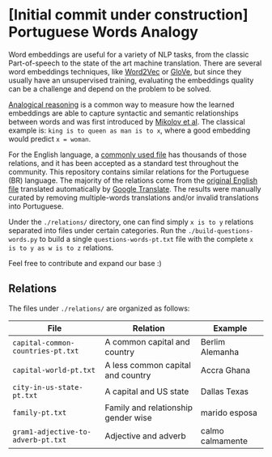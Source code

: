 # [Initial commit under construction] Portuguese Words Analogy

Word embeddings are useful for a variety of NLP tasks, from the classic Part-of-speech to the state of the art machine translation. There are several word embeddings techniques, like [Word2Vec](https://papers.nips.cc/paper/5021-distributed-representations-of-words-and-phrases-and-their-compositionality.pdf) or [GloVe](http://nlp.stanford.edu/projects/glove/), but since they usually have an unsupervised training, evaluating the embeddings quality can be a challenge and depend on the problem to be solved.

[Analogical reasoning](https://www.tensorflow.org/versions/r0.11/tutorials/word2vec/index.html#evaluating-embeddings-analogical-reasoning) is a common way to measure how the learned embeddings are able to capture syntactic and semantic relationships between words and was first introduced by [Mikolov et al](http://msr-waypoint.com/en-us/um/people/gzweig/Pubs/NAACL2013Regularities.pdf). The classical example is: `king is to queen as man is to x`, where a good embedding would predict `x = woman`.

For the English language, a [commonly used file](http://download.tensorflow.org/data/questions-words.txt) has thousands of those relations, and it has been accepted as a standard test throughout the community. This repository contains similar relations for the Portuguese (BR) language. The majority of the relations come from the [original English file](http://download.tensorflow.org/data/questions-words.txt) translated automatically by [Google Translate](https://translate.google.com/). The results were manually curated by removing multiple-words translations and/or invalid translations into Portuguese.

Under the `./relations/` directory, one can find simply `x is to y` relations separated into files under certain categories. Run the `./build-questions-words.py` to build a single `questions-words-pt.txt` file with the complete `x is to y as w is to z` relations.

Feel free to contribute and expand our base :)

## Relations
The files under `./relations/` are organized as follows:

| File                               | Relation                            | Example          |
| ---------------------------------- | ----------------------------------- |----------------- |
| `capital-common-countries-pt.txt`  | A common capital and country        | Berlim Alemanha  |
| `capital-world-pt.txt`             | A less common capital and country   | Accra Ghana      |
| `city-in-us-state-pt.txt`          | A capital and US state              | Dallas Texas     |
| `family-pt.txt`                    | Family and relationship gender wise | marido esposa    |
| `gram1-adjective-to-adverb-pt.txt` | Adjective and adverb                | calmo calmamente |
